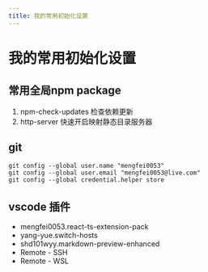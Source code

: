 ```yaml
---
title: 我的常用初始化设置
---
```


# 我的常用初始化设置

## 常用全局npm package

1. npm-check-updates 检查依赖更新
2. http-server 快速开启映射静态目录服务器


## git

```
git config --global user.name "mengfei0053"
git config --global user.email "mengfei0053@live.com"
git config --global credential.helper store
```

## vscode 插件

- mengfei0053.react-ts-extension-pack
- yang-yue.switch-hosts
- shd101wyy.markdown-preview-enhanced
- Remote - SSH
- Remote - WSL

